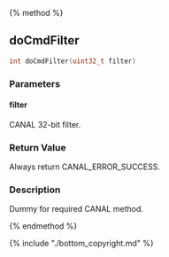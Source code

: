 
{% method %}
## doCmdFilter

```c
int doCmdFilter(uint32_t filter)
```

### Parameters

#### filter
CANAL 32-bit filter.

### Return Value
Always return CANAL_ERROR_SUCCESS. 

### Description
Dummy for required CANAL method. 


{% endmethod %}

{% include "./bottom_copyright.md" %}